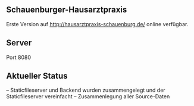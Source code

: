 ## Schauenburger-Hausarztpraxis
Erste Version auf http://hausarztpraxis-schauenburg.de/ online verfügbar.

## Server
Port 8080

## Aktueller Status
– Staticfileserver und Backend wurden zusammengelegt und der Staticfileserver vereinfacht
– Zusammenlegung aller Source-Daten